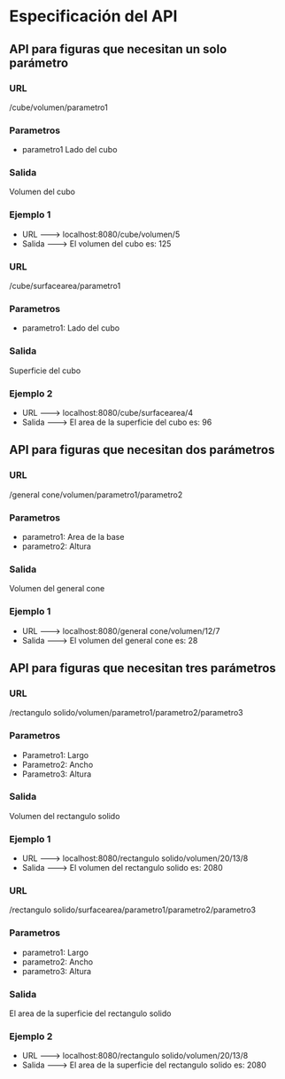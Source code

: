 # Especificación del API
## API para figuras que necesitan un solo parámetro
### URL
/cube/volumen/parametro1
### Parametros
- parametro1 Lado del cubo
### Salida
Volumen del cubo

### Ejemplo 1
- URL ---> localhost:8080/cube/volumen/5
- Salida ---> El volumen del cubo es: 125

### URL
/cube/surfacearea/parametro1
### Parametros
- parametro1: Lado del cubo
### Salida
Superficie del cubo

### Ejemplo 2
- URL ---> localhost:8080/cube/surfacearea/4
- Salida ---> El area de la superficie del cubo es: 96


## API para figuras que necesitan dos parámetros
### URL
/general cone/volumen/parametro1/parametro2
### Parametros
- parametro1: Area de la base
- parametro2: Altura
### Salida
Volumen del general cone

### Ejemplo 1
- URL ---> localhost:8080/general cone/volumen/12/7
- Salida ---> El volumen del general cone es: 28

## API para figuras que necesitan tres parámetros
### URL
/rectangulo solido/volumen/parametro1/parametro2/parametro3
### Parametros
- Parametro1: Largo
- Parametro2: Ancho
- Parametro3: Altura
### Salida
Volumen del rectangulo solido
### Ejemplo 1
- URL ---> localhost:8080/rectangulo solido/volumen/20/13/8
- Salida ---> El volumen del rectangulo solido es: 2080

### URL
/rectangulo solido/surfacearea/parametro1/parametro2/parametro3
### Parametros
- parametro1: Largo
- parametro2: Ancho
- parametro3: Altura
### Salida
El area de la superficie del rectangulo solido
### Ejemplo 2
- URL ---> localhost:8080/rectangulo solido/volumen/20/13/8
- Salida ---> El area de la superficie del rectangulo solido es: 2080
